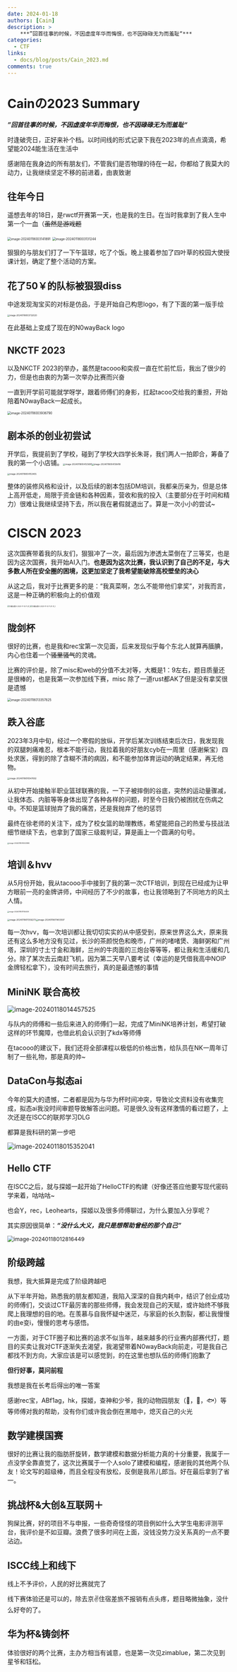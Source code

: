 ```yaml
---
date: 2024-01-18
authors: [Cain]
description: >
    ***”回首往事的时候，不因虚度年华而悔恨，也不因碌碌无为而羞耻“***
categories:
  - CTF
links:
  - docs/blog/posts/Cain_2023.md
comments: true
---
```


# Cainの2023 Summary

***”回首往事的时候，不因虚度年华而悔恨，也不因碌碌无为而羞耻“***

时逢破壳日，正好来补个档。以时间线的形式记录下我在2023年的点点滴滴，希望能2024能生活在生活中

感谢陪在我身边的所有朋友们，不管我们是否物理的待在一起，你都给了我莫大的动力，让我继续坚定不移的前进着，由衷致谢

<!-- more -->

## 往年今日

遥想去年的18日，是rwctf开赛第一天，也是我的生日。在当时我拿到了我人生中第一个一血（~~虽然是游戏题~~

<img src="../../../../assets/image-20240118003141891.png" alt="image-20240118003141891" style="zoom:50%;" />

<img src="../../../../assets/image-20240118003131244.png" alt="image-20240118003131244" style="zoom:50%;" />

狠狠的与朋友们打了一下午篮球，吃了个饭。晚上接着参加了四叶草的校园大使授课计划，确定了整个活动的方案。

## 花了50￥的队标被狠狠diss

中途发现淘宝买的对标是仿品，于是开始自己构思logo，有了下面的第一版手绘

<img src="../../../../assets/image-20240118003732020.png" alt="image-20240118003732020" style="zoom:33%;" />

在此基础上变成了现在的N0wayBack logo

## NKCTF 2023

以及NKCTF 2023的举办，虽然是tacooo和奕叔一直在忙前忙后，我出了很少的力，但是也由衷的为第一次举办比赛而兴奋

一直到开学前可能就学呀学，跟着师傅们的身影，扛起tacoo交给我的重担，开始陪着N0wayBack一起成长。

<img src="../../../../assets/image-20240118003936790.png" alt="image-20240118003936790" style="zoom:50%;" />

## 剧本杀的创业初尝试

开学后，我提前到了学校，碰到了学校大四学长朱哥，我们两人一拍即合，筹备了我的第一个小店铺。<img src="../../../../assets/image-20240118004123691.png" alt="image-20240118004123691" style="zoom:33%;" /><img src="../../../../assets/image-20240118004138418.png" alt="image-20240118004138418" style="zoom:33%;" />

<img src="../../../../assets/image-20240118004153455.png" alt="image-20240118004153455" style="zoom:33%;" />

整体的装修风格和设计，以及后续的剧本包括DM培训，我都亲历亲为，但是总体上高开低走，局限于资金链和各种因素，营收和我的投入（主要部分在于时间和精力）很难让我继续坚持下去，所以我在暑假就退出了。算是一次小小的尝试~

# CISCN 2023

这次国赛带着我的队友们，狠狠冲了一次，最后因为渗透太菜倒在了三等奖，也是因为这次国赛，我开始AI入门。**也是因为这次比赛，我认识到了自己的不足，与大多数人所在安全圈的困境，这更加坚定了我希望能破除高校壁垒的决心**

从这之后，我对于比赛更多的是：“我真菜啊，怎么不能带他们拿奖”，对我而言，这是一种正确的积极向上的价值观

<img src="../../../../assets/扫描全能王 2023-11-14 11.21_1.jpg" alt="扫描全能王 2023-11-14 11.21_1" style="zoom:25%;" /><img src="../../../../assets/扫描全能王 2023-11-14 11.21 (1)_1.jpg" alt="扫描全能王 2023-11-14 11.21 (1)_1" style="zoom: 25%;" />

## 陇剑杯

很好的比赛，也是我和rec宝第一次见面，后来发现似乎每个东北人就算再腼腆，内心也住着一个~~骚里骚气~~的灵魂。

比赛的评价是，除了misc和web的分值不太对等，大概是1：9左右，题目质量还是很棒的，也是我第一次参加线下赛，misc 除了一道rust都AK了但是没有拿奖很是遗憾

<img src="../../../../assets/image-20240118013357825.png" alt="image-20240118013357825" style="zoom:50%;" />

## 跌入谷底

2023年3月中旬，经过一个寒假的放纵，开学后某次训练结束后次日，我发现我的双腿刺痛难忍，根本不能行动，我拉着我的好朋友cyb在一周里（感谢柴宝）四处求医，得到的除了含糊不清的病因，和不能参加体育运动的确定结果，再无他物。

<img src="../../../../assets/image-20240118010547692.png" alt="image-20240118010547692" style="zoom:33%;" />

从初中开始接触半职业篮球联赛的我，一下子被摔倒的谷底，突然的运动量骤减，让我体态、内脏等等身体出现了各种各样的问题，时至今日我仍被困扰在伤病之中。不知是篮球抛弃了我的痛苦，还是我抛弃了他的惩罚

最终在徐老师的关注下，成为了校女篮的助理教练，希望能把自己的热爱与技战法细节继续下去，也拿到了国家三级裁判证，算是画上一个圆满的句号。

<img src="../../../../assets/image-20240118010923890.png" alt="image-20240118010923890" style="zoom:25%;" />

## 培训＆hvv

从5月份开始，我从tacooo手中接到了我的第一次CTF培训，到现在已经成为让甲方眼前一亮的金牌讲师，中间经历了不少的故事，也让我领略到了不同地方的风土人情。

<img src="../../../../assets/image-20240118011150459.png" alt="image-20240118011150459" style="zoom:25%;" />

<img src="../../../../assets/image-20240118011356273.png" alt="image-20240118011356273" style="zoom:33%;" /><img src="../../../../assets/image-20240118011403597.png" alt="image-20240118011403597" style="zoom:33%;" />

每一次hvv，每一次培训都让我切切实实的从中感受到，原来世界这么大，原来我还有这么多地方没有见过，长沙的茶颜悦色和晚市，广州的啫啫煲、海鲜粥和广州塔，深圳的寸土寸金和海鲜，兰州的牛肉面的三炮台等等等，都让我和生活缓和几分。除了某次去云南赶飞机，因为第二天早八要考试（幸运的是凭借我高中NOIP金牌轻松拿下），没有时间去旅行，真的是最遗憾的事情

## MiniNK 联合高校

![image-20240118014457525](../../../../assets/image-20240118014457525.png)

与队内的师傅和一些后来进入的师傅们一起，完成了MiniNK培养计划，希望打破这样的环节魔障，也借此机会认识到了kdx等师傅

在tacooo的建议下，我们还将全部课程以极低的价格出售，给队员在NK一周年订制了一些礼物，那是真的帅~

## DataCon与拟态ai

今年的莫大的遗憾，二者都是因为与华为杯时间冲突，导致论文资料没有收集完成，拟态ai我没时间审题导致解答出问题。可是很久没有这样激情的看过题了，上次还是在ISCC的联邦学习DLG

都算是我科研的第一步吧

![image-20240118015352041](../../../../assets/image-20240118015352041.png)

## Hello CTF

在ISCC之后，就与探姬一起开始了HelloCTF的构建（好像还答应他要写现代密码学来着，咕咕咕~

也会Y，rec，Leohearts，探姬以及很多师傅聊过，为什么要加入分享呢？

其实原因很简单：***“没什么大义，我只是想帮助曾经的那个自己”***

<img src="../../../../assets/image-20240118012816449.png" alt="image-20240118012816449" style="zoom:88%;" />

## 阶级跨越

我想，我大抵算是完成了阶级跨越吧

从下半年开始，熟悉我的朋友都知道，我陷入深深的自我内耗中，结识了创业成功的师傅们，交谈过CTF最厉害的那些师傅，我会发现自己的天赋，或许始终不够我爬上我理想的目的地。在羡慕与自我怀疑中迷茫，与家庭的长久割裂，都让我慢慢的由e变i，慢慢的思考与感悟。

一方面，对于CTF圈子和比赛的追求不似当年，越来越多的行业赛内部赛代打，题目的买卖让我对CTF逐渐失去渴望，我渴望带着N0wayBack向前走，可是我自己都找不到方向，大家应该是可以感觉到，的在这里也想队伍的师傅们抱歉了

**但行好事，莫问前程**

我想是我在长考后得出的唯一答案

感谢rec宝，ABf1ag，hk，探姬，查神和少爷，我的动物园朋友（🐎，🐖，🐟）等等师傅对我的帮助，没有你们或许我会倒在黑暗中，熄灭自己的火光

## 数学建模国赛

很好的比赛让我的脂肪肝旋转，数学建模和数据分析能力真的十分重要，我属于一点没学全靠直觉了，这次比赛属于一个人solo了建模和编程，感谢我的其他两个队友！论文写的超级棒，而且全程没有放松，反倒是我吊儿郎当。好在最后拿到了省一。

## 挑战杯&大创&互联网＋

狗屎比赛，好的项目不与申报，一些奇奇怪怪的项目例如什么大学生电影评测平台，我评价是不如豆瓣。浪费了很多时间在上面，没钱没势力没关系真的一点不要沾边。

## ISCC线上和线下

线上不予评价，人民的好比赛就完了

线下赛体验还是可以的，除去京✌住宿差旅不报销有点头疼，题目略微抽象，没什么好夸的了。

## 华为杯&铸剑杯

体验很好的两个比赛，主办方相当有诚意，也是第一次见zimablue，第二次见到星爷和钰松。